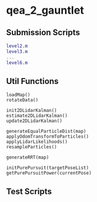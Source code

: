 # qea_2_gauntlet

## Submission Scripts
```level1.m
level2.m
level3.m
...
level6.m
```

## Util Functions
```
loadMap()
rotateData()

init2DLidarKalman()
estimate2DLidarKalman()
update2DLidarKalman()

generateEqualParticleDist(map)
applyOdomTransformToParticles()
applyLidarLikelihoods()
resampleParticles()

generateRRT(map)

initPurePursuit(targetPoseList)
getPurePursuitPower(currentPose)

```
## Test Scripts

```
```